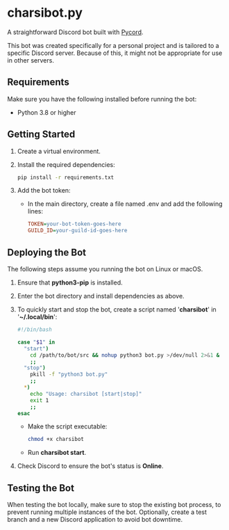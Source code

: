 # charsibot.py

A straightforward Discord bot built with [Pycord](https://pycord.dev/).

This bot was created specifically for a personal project and is tailored to a specific Discord server. Because of this, it might not be appropriate for use in other servers.

## Requirements

Make sure you have the following installed before running the bot:

- Python 3.8 or higher

## Getting Started

1. Create a virtual environment.

2. Install the required dependencies:

    ```bash
    pip install -r requirements.txt
    ```

3. Add the bot token:

    - In the main directory, create a file named .env and add the following lines:

        ```ini
        TOKEN=your-bot-token-goes-here
        GUILD_ID=your-guild-id-goes-here
        ```

## Deploying the Bot

The following steps assume you running the bot on Linux or macOS.

1. Ensure that **python3-pip** is installed.

2. Enter the bot directory and install dependencies as above.

3. To quickly start and stop the bot, create a script named '**charsibot**' in '**~/.local/bin**':

    ```bash
    #!/bin/bash
    
    case "$1" in
      "start")
        cd /path/to/bot/src && nohup python3 bot.py >/dev/null 2>&1 &
        ;;
      "stop")
        pkill -f "python3 bot.py"
        ;;
      *)
        echo "Usage: charsibot [start|stop]"
        exit 1
        ;;
    esac
    
    ```

    - Make the script executable:

        ```bash
        chmod +x charsibot
        ```

    - Run **charsibot start**.

4. Check Discord to ensure the bot's status is **Online**.

## Testing the Bot

When testing the bot locally, make sure to stop the existing bot process, to prevent running multiple instances of the bot.
Optionally, create a test branch and a new Discord application to avoid bot downtime.
